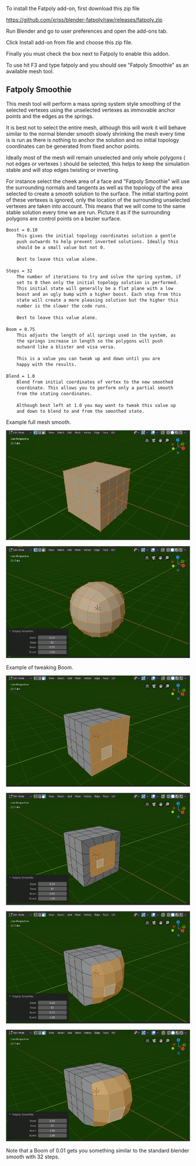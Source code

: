 
To install the Fatpoly add-on, first download this zip file

https://github.com/xriss/blender-fatpoly/raw/releases/fatpoly.zip

Run Blender and go to user preferences and open the add-ons tab.

Click Install add-on from file and choose this zip file.

Finally you must check the box next to Fatpoly to enable this addon.


To use hit F3 and type fatpoly and you should see "Fatpoly Smoothie" as 
an available mesh tool.


## Fatpoly Smoothie

This mesh tool will perform a mass spring system style smoothing of the 
selected vertexes using the unselected vertexes as immovable anchor 
points and the edges as the springs.

It is best not to select the entire mesh, although this will work it 
will behave similar to the normal blender smooth slowly shrinking the 
mesh every time is is run as there is nothing to anchor the solution 
and no initial topology coordinates can be generated from fixed anchor 
points.

Ideally most of the mesh will remain unselected and only whole polygons 
( not edges or vertexes ) should be selected, this helps to keep the 
simulation stable and will stop edges twisting or inverting.

For instance select the cheek area of a face and "Fatpoly Smoothie" 
will use the surrounding normals and tangents as well as the topology 
of the area selected to create a smooth solution to the surface. The 
initial starting point of these vertexes is ignored, only the location 
of the surrounding unselected vertexes are taken into account. This 
means that we will come to the same stable solution every time we are 
run. Picture it as if the surrounding polygons are control points on a 
bezier surface.

	Boost = 0.10 
		This gives the initial topology coordinates solution a gentle 
		push outwards to help prevent inverted solutions. Ideally this 
		should be a small value but not 0.
		
		Best to leave this value alone.
		
	Steps = 32
		The number of iterations to try and solve the spring system, if 
		set to 0 then only the initial topology solution is performed. 
		This initial state will generally be a flat plane with a low 
		boost and an ugly bump with a higher boost. Each step from this 
		state will create a more pleasing solution but the higher this 
		number is the slower the code runs.

		Best to leave this value alone.
		
	Boom = 0.75
		This adjusts the length of all springs used in the system, as 
		the springs increase in length so the polygons will push 
		outward like a blister and visa versa.
		
		This is a value you can tweak up and down until you are 
		happy with the results.

	Blend = 1.0
		Blend from initial coordinates of vertex to the new smoothed 
		coordinate. This allows you to perform only a partial smooth 
		from the stating coordinates.

		Although best left at 1.0 you may want to tweak this value up 
		and down to blend to and from the smoothed state. 


Example full mesh smooth.

![fullsmooth0](imgs/fullsmooth0.png)

![fullsmooth1](imgs/fullsmooth1.png)

Example of tweaking Boom.

![sidesmooth0](imgs/sidesmooth0.png)

![sidesmooth1](imgs/sidesmooth1.png)

![sidesmooth2](imgs/sidesmooth2.png)

![sidesmooth3](imgs/sidesmooth3.png)

Note that a Boom of 0.01 gets you something similar to the standard 
blender smooth with 32 steps.
